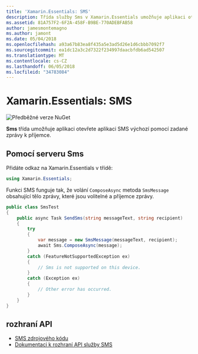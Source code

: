 ```yaml
---
title: 'Xamarin.Essentials: SMS'
description: Třída služby Sms v Xamarin.Essentials umožňuje aplikaci otevřete aplikaci SMS výchozí pomocí zadané zprávy k příjemce.
ms.assetid: 81A757F2-6F2A-458F-B9BE-770ADEBFAB58
author: jamesmontemagno
ms.author: jamont
ms.date: 05/04/2018
ms.openlocfilehash: a93a67b83ea8f435a5e3ad5d26e1d6cbbb7092f7
ms.sourcegitcommit: ea1dc12a3c2d7322f234997daacbfdb6ad542507
ms.translationtype: MT
ms.contentlocale: cs-CZ
ms.lasthandoff: 06/05/2018
ms.locfileid: "34783084"
---
```

# <a name="xamarinessentials-sms"></a>Xamarin.Essentials: SMS

![Předběžné verze NuGet](~/media/shared/pre-release.png)

**Sms** třída umožňuje aplikaci otevřete aplikaci SMS výchozí pomocí zadané zprávy k příjemce.

## <a name="using-sms"></a>Pomocí serveru Sms

Přidáte odkaz na Xamarin.Essentials v třídě:

```csharp
using Xamarin.Essentials;
```

Funkci SMS funguje tak, že volání `ComposeAsync` metoda `SmsMessage` obsahující tělo zprávy, které jsou volitelné a příjemce zprávy.

```csharp
public class SmsTest
{
    public async Task SendSms(string messageText, string recipient)
    {
        try
        {
            var message = new SmsMessage(messageText, recipient);
            await Sms.ComposeAsync(message);
        }
        catch (FeatureNotSupportedException ex)
        {
            // Sms is not supported on this device.
        }
        catch (Exception ex)
        {
            // Other error has occurred.
        }
    }
}
```

## <a name="api"></a>rozhraní API

- [SMS zdrojového kódu](https://github.com/xamarin/Essentials/tree/master/Xamarin.Essentials/Sms)
- [Dokumentaci k rozhraní API služby SMS](xref:Xamarin.Essentials.Sms)
